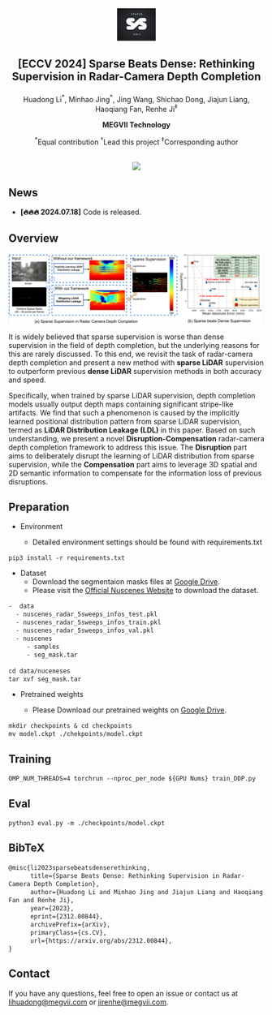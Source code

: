 <div  align=center><img src="./assets/logo.png" width="15%"></div>


## <p align=center>[ECCV 2024] Sparse Beats Dense: Rethinking Supervision in Radar-Camera Depth Completion</p>

<p align=center>Huadong Li<sup>*</sup>, Minhao Jing<sup>*</sup>, Jing Wang, Shichao Dong, Jiajun Liang, Haoqiang Fan, Renhe Ji<sup>‡</sup> </p>

**<p align=center>MEGVII Technology</p>**

  <p align=center><sup>*</sup>Equal contribution  <sup>†</sup>Lead this project <sup>‡</sup>Corresponding author</p>


  <div align="center">
  <br>
  <a href='https://arxiv.org/abs/2312.00844'><img src='https://img.shields.io/badge/Paper-Arxiv-red'></a>
  <!-- <a href='https://megactor.github.io/'><img src='https://img.shields.io/badge/Project-Page-Green'></a>
  <a href='https://f4c5-58-240-80-18.ngrok-free.app/'><img src='https://img.shields.io/badge/DEMO-RUNNING-<COLOR>.svg'></a>
  <a href='https://openbayes.com/console/public/tutorials/3IphFlojVlO'><img src='https://img.shields.io/badge/CONTAINER-OpenBayes-blue.svg'></a> -->
  <br>
</div>

## News

- **[🔥🔥🔥 2024.07.18]** Code is released.

## Overview

  ![Model](./assets/intro.png)

It is widely believed that sparse supervision is worse than dense supervision in the field of depth completion, but the underlying reasons for this are rarely discussed.
To this end, we revisit the task of radar-camera depth completion and present a new method with **sparse LiDAR** supervision to outperform previous **dense LiDAR** supervision methods in both accuracy and speed.

Specifically, when trained by sparse LiDAR supervision, depth completion models usually output depth maps containing significant stripe-like artifacts.
We find that such a phenomenon is caused by the implicitly learned positional distribution pattern from sparse LiDAR supervision, termed as **LiDAR Distribution Leakage (LDL)** in this paper.
Based on such understanding, we present a novel **Disruption-Compensation** radar-camera depth completion framework to address this issue.
The **Disruption** part aims to deliberately disrupt the learning of LiDAR distribution from sparse supervision, while the **Compensation** part aims to leverage 3D spatial and 2D semantic information to compensate for the information loss of previous disruptions.

<!-- By reducing the LDL, we first present the depth completion model trained by sparse supervision. -->
<!-- 
Extensive experimental results demonstrate that by reducing the impact of LDL, our framework with **sparse supervision** outperforms the state-of-the-art **dense supervision** methods with **11.6%** improvement in Mean Absolute Error (MAE) and **1.6** speedup in Frame Per Second (FPS). -->


## Preparation

* Environment

   * Detailed environment settings should be found with requirements.txt

```
pip3 install -r requirements.txt
```

* Dataset
   * Download the segmentaion masks files at [Google Drive](https://drive.google.com/drive/folders/1t6x9UEzbxejbac0dFT1CQSoVhzeEhIC4?usp=drive_link). 
   * Please visit the [Official Nuscenes Website](https://www.nuscenes.org/nuscenes) to download the dataset.
   
```
-  data
  - nuscenes_radar_5sweeps_infos_test.pkl
  - nuscenes_radar_5sweeps_infos_train.pkl
  - nuscenes_radar_5sweeps_infos_val.pkl
  - nuscenes
     - samples
     - seg_mask.tar

cd data/nuceneses
tar xvf seg_mask.tar
```

* Pretrained weights

   * Please Download our pretrained weights on [Google Drive](https://drive.google.com/drive/folders/1JgwLZ2ALgpJ9OSgpRBuKjAOvUVTRUo-q?usp=sharing).

```
mkdir checkpoints & cd checkpoints
mv model.ckpt ./chekpoints/model.ckpt
```

## Training
 
```
OMP_NUM_THREADS=4 torchrun --nproc_per_node ${GPU Nums} train_DDP.py
```


## Eval

```
python3 eval.py -m ./checkpoints/model.ckpt
```


## BibTeX
```
@misc{li2023sparsebeatsdenserethinking,
      title={Sparse Beats Dense: Rethinking Supervision in Radar-Camera Depth Completion}, 
      author={Huadong Li and Minhao Jing and Jiajun Liang and Haoqiang Fan and Renhe Ji},
      year={2023},
      eprint={2312.00844},
      archivePrefix={arXiv},
      primaryClass={cs.CV},
      url={https://arxiv.org/abs/2312.00844}, 
}
```

## Contact
If you have any questions, feel free to open an issue or contact us at lihuadong@megvii.com or jirenhe@megvii.com.
